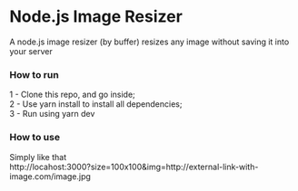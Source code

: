 # Node.js Image Resizer 

A node.js image resizer (by buffer)
resizes any image without saving it into your server

<h3>How to run</h3>

1 - Clone this repo, and go inside; <br/>
2 - Use yarn install to install all dependencies; <br/>
3 - Run using yarn dev <br/>

<h3>How to use</h3>
Simply like that <br/>
http://locahost:3000?size=100x100&img=http://external-link-with-image.com/image.jpg

